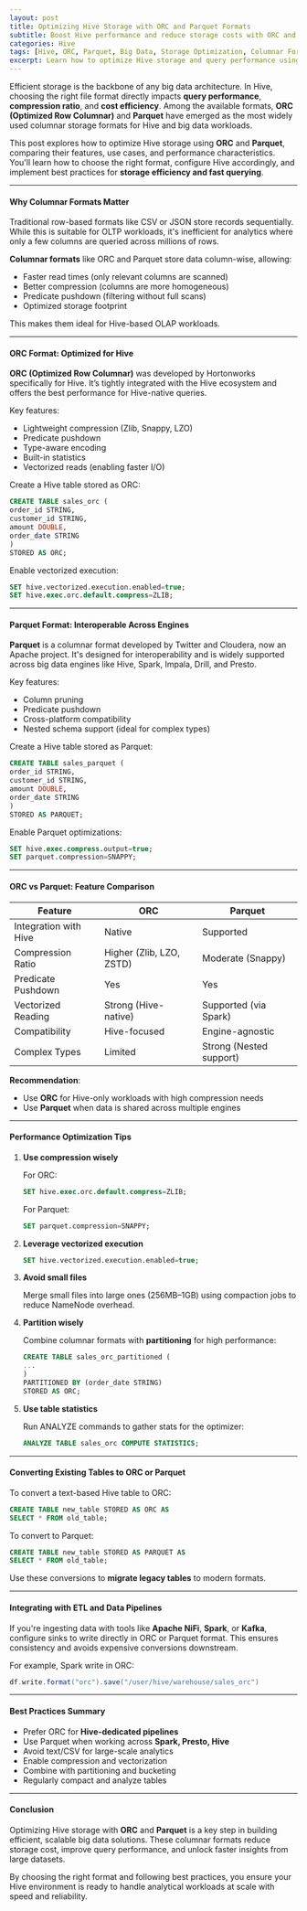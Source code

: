```yaml
---
layout: post
title: Optimizing Hive Storage with ORC and Parquet Formats
subtitle: Boost Hive performance and reduce storage costs with ORC and Parquet columnar formats
categories: Hive
tags: [Hive, ORC, Parquet, Big Data, Storage Optimization, Columnar Formats, Performance]
excerpt: Learn how to optimize Hive storage and query performance using columnar formats like ORC and Parquet. Understand the benefits, differences, and best practices for using each format in large-scale data environments.
---
```

Efficient storage is the backbone of any big data architecture. In Hive, choosing the right file format directly impacts **query performance**, **compression ratio**, and **cost efficiency**. Among the available formats, **ORC (Optimized Row Columnar)** and **Parquet** have emerged as the most widely used columnar storage formats for Hive and big data workloads.

This post explores how to optimize Hive storage using **ORC** and **Parquet**, comparing their features, use cases, and performance characteristics. You'll learn how to choose the right format, configure Hive accordingly, and implement best practices for **storage efficiency and fast querying**.

---

#### Why Columnar Formats Matter

Traditional row-based formats like CSV or JSON store records sequentially. While this is suitable for OLTP workloads, it's inefficient for analytics where only a few columns are queried across millions of rows.

**Columnar formats** like ORC and Parquet store data column-wise, allowing:

- Faster read times (only relevant columns are scanned)
- Better compression (columns are more homogeneous)
- Predicate pushdown (filtering without full scans)
- Optimized storage footprint

This makes them ideal for Hive-based OLAP workloads.

---

#### ORC Format: Optimized for Hive

**ORC (Optimized Row Columnar)** was developed by Hortonworks specifically for Hive. It’s tightly integrated with the Hive ecosystem and offers the best performance for Hive-native queries.

Key features:
- Lightweight compression (Zlib, Snappy, LZO)
- Predicate pushdown
- Type-aware encoding
- Built-in statistics
- Vectorized reads (enabling faster I/O)

Create a Hive table stored as ORC:

```sql
CREATE TABLE sales_orc (
order_id STRING,
customer_id STRING,
amount DOUBLE,
order_date STRING
)
STORED AS ORC;
```

Enable vectorized execution:

```sql
SET hive.vectorized.execution.enabled=true;
SET hive.exec.orc.default.compress=ZLIB;
```

---

#### Parquet Format: Interoperable Across Engines

**Parquet** is a columnar format developed by Twitter and Cloudera, now an Apache project. It's designed for interoperability and is widely supported across big data engines like Hive, Spark, Impala, Drill, and Presto.

Key features:
- Column pruning
- Predicate pushdown
- Cross-platform compatibility
- Nested schema support (ideal for complex types)

Create a Hive table stored as Parquet:

```sql
CREATE TABLE sales_parquet (
order_id STRING,
customer_id STRING,
amount DOUBLE,
order_date STRING
)
STORED AS PARQUET;
```

Enable Parquet optimizations:

```sql
SET hive.exec.compress.output=true;
SET parquet.compression=SNAPPY;
```

---

#### ORC vs Parquet: Feature Comparison

| Feature               | ORC                        | Parquet                   |
|-----------------------|----------------------------|----------------------------|
| Integration with Hive | Native                     | Supported                  |
| Compression Ratio     | Higher (Zlib, LZO, ZSTD)   | Moderate (Snappy)         |
| Predicate Pushdown    | Yes                        | Yes                        |
| Vectorized Reading    | Strong (Hive-native)       | Supported (via Spark)     |
| Compatibility         | Hive-focused               | Engine-agnostic            |
| Complex Types         | Limited                    | Strong (Nested support)    |

**Recommendation**:
- Use **ORC** for Hive-only workloads with high compression needs
- Use **Parquet** when data is shared across multiple engines

---

#### Performance Optimization Tips

1. **Use compression wisely**

   For ORC:  
   ```sql
   SET hive.exec.orc.default.compress=ZLIB;
   ```

   For Parquet:  
   ```sql
   SET parquet.compression=SNAPPY;
   ```

2. **Leverage vectorized execution**

   ```sql
   SET hive.vectorized.execution.enabled=true;
   ```

3. **Avoid small files**

   Merge small files into large ones (256MB–1GB) using compaction jobs to reduce NameNode overhead.

4. **Partition wisely**

   Combine columnar formats with **partitioning** for high performance:

   ```sql
   CREATE TABLE sales_orc_partitioned (
   ...
   )
   PARTITIONED BY (order_date STRING)
   STORED AS ORC;
   ```

5. **Use table statistics**

   Run ANALYZE commands to gather stats for the optimizer:

   ```sql
   ANALYZE TABLE sales_orc COMPUTE STATISTICS;
   ```

---

#### Converting Existing Tables to ORC or Parquet

To convert a text-based Hive table to ORC:

```sql
CREATE TABLE new_table STORED AS ORC AS
SELECT * FROM old_table;
```

To convert to Parquet:

```sql
CREATE TABLE new_table STORED AS PARQUET AS
SELECT * FROM old_table;
```

Use these conversions to **migrate legacy tables** to modern formats.

---

#### Integrating with ETL and Data Pipelines

If you're ingesting data with tools like **Apache NiFi**, **Spark**, or **Kafka**, configure sinks to write directly in ORC or Parquet format. This ensures consistency and avoids expensive conversions downstream.

For example, Spark write in ORC:

```scala
df.write.format("orc").save("/user/hive/warehouse/sales_orc")
```

---

#### Best Practices Summary

- Prefer ORC for **Hive-dedicated pipelines**
- Use Parquet when working across **Spark, Presto, Hive**
- Avoid text/CSV for large-scale analytics
- Enable compression and vectorization
- Combine with partitioning and bucketing
- Regularly compact and analyze tables

---

#### Conclusion

Optimizing Hive storage with **ORC** and **Parquet** is a key step in building efficient, scalable big data solutions. These columnar formats reduce storage cost, improve query performance, and unlock faster insights from large datasets.

By choosing the right format and following best practices, you ensure your Hive environment is ready to handle analytical workloads at scale with speed and reliability.
